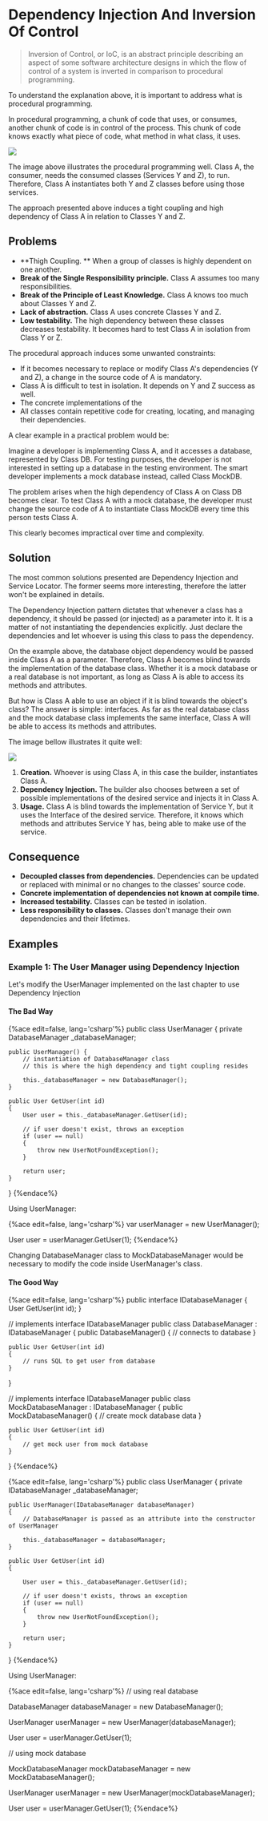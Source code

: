 # Dependency Injection And Inversion Of Control

> Inversion of Control, or IoC, is an abstract principle describing an aspect of some software architecture designs in which the flow of control of a system is inverted in comparison to procedural programming.

To understand the explanation above, it is important to address what is procedural programming.

In procedural programming, a chunk of code that uses, or consumes, another chunk of code is in control of the process. This chunk of code knows exactly what piece of code, what method in what class, it uses.

![](./res/img/figure1.png)

The image above illustrates the procedural programming well. Class A, the consumer, needs the consumed classes (Services Y and Z), to run. Therefore, Class A instantiates both Y and Z classes before using those services.

The approach presented above induces a tight coupling and high dependency of Class A in relation to Classes Y and Z.
 
## Problems

* **Thigh Coupling. ** When a group of classes is highly dependent on one another.
* **Break of the Single Responsibility principle.** Class A assumes too many responsibilities.
* **Break of the Principle of Least Knowledge.** Class A knows too much about Classes Y and Z.
* **Lack of abstraction.** Class A uses concrete Classes Y and Z.
* **Low testability.** The high dependency between these classes decreases testability. It becomes hard to test Class A in isolation from Class Y or Z.

The procedural approach induces some unwanted constraints:

* If it becomes necessary to replace or modify Class A's dependencies (Y and Z), a change in the source code of A is mandatory.
* Class A is difficult to test in isolation. It depends on Y and Z success as well.
* The concrete implementations of the 
* All classes contain repetitive code for creating, locating, and managing their dependencies.

A clear example in a practical problem would be:

Imagine a developer is implementing Class A, and it accesses a database, represented by Class DB. For testing purposes, the developer is not interested in setting up a database in the testing environment. The smart developer implements a mock database instead, called Class MockDB.

The problem arises when the high dependency of Class A on Class DB becomes clear. To test Class A with a mock database, the developer must change the source code of A to instantiate Class MockDB every time this person tests Class A.

This clearly becomes impractical over time and complexity.

## Solution

The most common solutions presented are Dependency Injection and Service Locator. The former seems more interesting, therefore the latter won't be explained in details.

The Dependency Injection pattern dictates that whenever a class has a dependency, it should be passed (or injected) as a parameter into it. It is a matter of not instantiating the dependencies explicitly. Just declare the dependencies and let whoever is using this class to pass the dependency.

On the example above, the database object dependency would be passed inside Class A as a parameter. Therefore, Class A becomes blind towards the implementation of the database class. Whether it is a mock database or a real database is not important, as long as Class A is able to access its methods and attributes.

But how is Class A able to use an object if it is blind towards the object's class? The answer is simple: interfaces. As far as the real database class and the mock database class implements the same interface, Class A will be able to access its methods and attributes.

The image bellow illustrates it quite well:

![](./res/img/figure2.png)

1. **Creation.** Whoever is using Class A, in this case the builder, instantiates Class A.
2. **Dependency Injection.** The builder also chooses between a set of possible implementations of the desired service and injects it in Class A.
3. **Usage.** Class A is blind towards the implementation of Service Y, but it uses the Interface of the desired service. Therefore, it knows which methods and attributes Service Y has, being able to make use of the service.

## Consequence

* **Decoupled classes from dependencies.** Dependencies can be updated or replaced with minimal or no changes to the classes' source code.
* **Concrete implementation of dependencies not known at compile time.**
* **Increased testability.** Classes can be tested in isolation.
* **Less responsibility to classes.** Classes don't manage their own dependencies and their lifetimes.

## Examples

### Example 1: The User Manager using Dependency Injection

Let's modify the UserManager implemented on the last chapter to use Dependency Injection

#### The Bad Way

{%ace edit=false, lang='csharp'%}
public class UserManager
{
    private DatabaseManager _databaseManager;
    
    public UserManager() {
        // instantiation of DatabaseManager class
        // this is where the high dependency and tight coupling resides
        
        this._databaseManager = new DatabaseManager();
    }
    
    public User GetUser(int id)
    {
        User user = this._databaseManager.GetUser(id);

        // if user doesn't exist, throws an exception
        if (user == null)
        {
            throw new UserNotFoundException();
        }

        return user;
    }
}
{%endace%}

Using UserManager:

{%ace edit=false, lang='csharp'%}
var userManager = new UserManager();

User user = userManager.GetUser(1);
{%endace%}

Changing DatabaseManager class to MockDatabaseManager would be necessary to modify the code inside UserManager's class.

#### The Good Way

{%ace edit=false, lang='csharp'%}
public interface IDatabaseManager
{
    User GetUser(int id);
}

// implements interface IDatabaseManager
public class DatabaseManager : IDatabaseManager
{
    public DatabaseManager()
    {
        // connects to database
    }

    public User GetUser(int id)
    {
        // runs SQL to get user from database
    }
}

// implements interface IDatabaseManager
public class MockDatabaseManager : IDatabaseManager
{
    public MockDatabaseManager()
    {
        // create mock database data
    }


    public User GetUser(int id)
    {
        // get mock user from mock database
    }
}
{%endace%}

{%ace edit=false, lang='csharp'%}
public class UserManager
{
    private IDatabaseManager _databaseManager;

    public UserManager(IDatabaseManager databaseManager)
    {
        // DatabaseManager is passed as an attribute into the constructor of UserManager

        this._databaseManager = databaseManager;
    }

    public User GetUser(int id)
    {

        User user = this._databaseManager.GetUser(id);

        // if user doesn't exists, throws an exception
        if (user == null)
        {
            throw new UserNotFoundException();
        }

        return user;
    }
}
{%endace%}

Using UserManager:

{%ace edit=false, lang='csharp'%}
// using real database

DatabaseManager databaseManager = new DatabaseManager();

UserManager userManager = new UserManager(databaseManager);

User user = userManager.GetUser(1);

// using mock database

MockDatabaseManager mockDatabaseManager = new MockDatabaseManager();

UserManager userManager = new UserManager(mockDatabaseManager);

User user = userManager.GetUser(1);
{%endace%}

